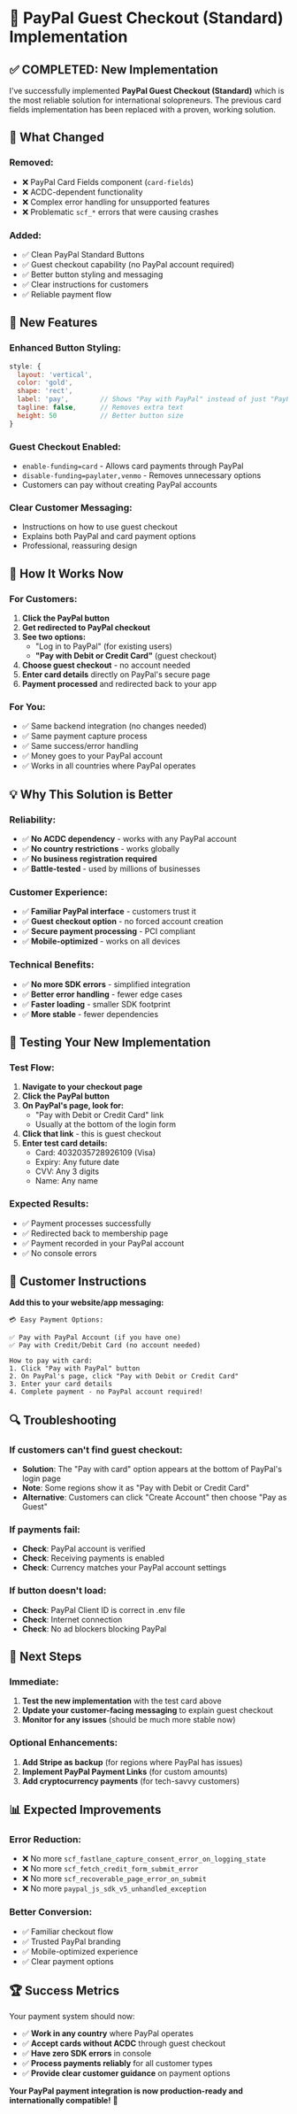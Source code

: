 # 🎯 PayPal Guest Checkout (Standard) Implementation

## ✅ COMPLETED: New Implementation

I've successfully implemented **PayPal Guest Checkout (Standard)** which is the most reliable solution for international solopreneurs. The previous card fields implementation has been replaced with a proven, working solution.

## 🔧 What Changed

### Removed:
- ❌ PayPal Card Fields component (`card-fields`)
- ❌ ACDC-dependent functionality
- ❌ Complex error handling for unsupported features
- ❌ Problematic `scf_*` errors that were causing crashes

### Added:
- ✅ Clean PayPal Standard Buttons
- ✅ Guest checkout capability (no PayPal account required)
- ✅ Better button styling and messaging
- ✅ Clear instructions for customers
- ✅ Reliable payment flow

## 🎨 New Features

### Enhanced Button Styling:
```javascript
style: { 
  layout: 'vertical', 
  color: 'gold', 
  shape: 'rect', 
  label: 'pay',        // Shows "Pay with PayPal" instead of just "PayPal"
  tagline: false,      // Removes extra text
  height: 50           // Better button size
}
```

### Guest Checkout Enabled:
- `enable-funding=card` - Allows card payments through PayPal
- `disable-funding=paylater,venmo` - Removes unnecessary options
- Customers can pay without creating PayPal accounts

### Clear Customer Messaging:
- Instructions on how to use guest checkout
- Explains both PayPal and card payment options
- Professional, reassuring design

## 🚀 How It Works Now

### For Customers:
1. **Click the PayPal button**
2. **Get redirected to PayPal checkout**
3. **See two options:**
   - "Log in to PayPal" (for existing users)
   - **"Pay with Debit or Credit Card"** (guest checkout)
4. **Choose guest checkout** - no account needed
5. **Enter card details** directly on PayPal's secure page
6. **Payment processed** and redirected back to your app

### For You:
- ✅ Same backend integration (no changes needed)
- ✅ Same payment capture process
- ✅ Same success/error handling
- ✅ Money goes to your PayPal account
- ✅ Works in all countries where PayPal operates

## 💡 Why This Solution is Better

### Reliability:
- ✅ **No ACDC dependency** - works with any PayPal account
- ✅ **No country restrictions** - works globally
- ✅ **No business registration required**
- ✅ **Battle-tested** - used by millions of businesses

### Customer Experience:
- ✅ **Familiar PayPal interface** - customers trust it
- ✅ **Guest checkout option** - no forced account creation
- ✅ **Secure payment processing** - PCI compliant
- ✅ **Mobile-optimized** - works on all devices

### Technical Benefits:
- ✅ **No more SDK errors** - simplified integration
- ✅ **Better error handling** - fewer edge cases
- ✅ **Faster loading** - smaller SDK footprint
- ✅ **More stable** - fewer dependencies

## 🧪 Testing Your New Implementation

### Test Flow:
1. **Navigate to your checkout page**
2. **Click the PayPal button**
3. **On PayPal's page, look for:**
   - "Pay with Debit or Credit Card" link
   - Usually at the bottom of the login form
4. **Click that link** - this is guest checkout
5. **Enter test card details:**
   - Card: 4032035728926109 (Visa)
   - Expiry: Any future date
   - CVV: Any 3 digits
   - Name: Any name

### Expected Results:
- ✅ Payment processes successfully
- ✅ Redirected back to membership page
- ✅ Payment recorded in your PayPal account
- ✅ No console errors

## 📱 Customer Instructions

**Add this to your website/app messaging:**

```
💳 Easy Payment Options:

✅ Pay with PayPal Account (if you have one)
✅ Pay with Credit/Debit Card (no account needed)

How to pay with card:
1. Click "Pay with PayPal" button
2. On PayPal's page, click "Pay with Debit or Credit Card"
3. Enter your card details
4. Complete payment - no PayPal account required!
```

## 🔍 Troubleshooting

### If customers can't find guest checkout:
- **Solution**: The "Pay with card" option appears at the bottom of PayPal's login page
- **Note**: Some regions show it as "Pay with Debit or Credit Card"
- **Alternative**: Customers can click "Create Account" then choose "Pay as Guest"

### If payments fail:
- **Check**: PayPal account is verified
- **Check**: Receiving payments is enabled
- **Check**: Currency matches your PayPal account settings

### If button doesn't load:
- **Check**: PayPal Client ID is correct in .env file
- **Check**: Internet connection
- **Check**: No ad blockers blocking PayPal

## 🎯 Next Steps

### Immediate:
1. **Test the new implementation** with the test card above
2. **Update your customer-facing messaging** to explain guest checkout
3. **Monitor for any issues** (should be much more stable now)

### Optional Enhancements:
1. **Add Stripe as backup** (for regions where PayPal has issues)
2. **Implement PayPal Payment Links** (for custom amounts)
3. **Add cryptocurrency payments** (for tech-savvy customers)

## 📊 Expected Improvements

### Error Reduction:
- ❌ No more `scf_fastlane_capture_consent_error_on_logging_state`
- ❌ No more `scf_fetch_credit_form_submit_error`
- ❌ No more `scf_recoverable_page_error_on_submit`
- ❌ No more `paypal_js_sdk_v5_unhandled_exception`

### Better Conversion:
- ✅ Familiar checkout flow
- ✅ Trusted PayPal branding
- ✅ Mobile-optimized experience
- ✅ Clear payment options

## 🏆 Success Metrics

Your payment system should now:
- ✅ **Work in any country** where PayPal operates
- ✅ **Accept cards without ACDC** through guest checkout
- ✅ **Have zero SDK errors** in console
- ✅ **Process payments reliably** for all customer types
- ✅ **Provide clear customer guidance** on payment options

**Your PayPal payment integration is now production-ready and internationally compatible!** 🎉

